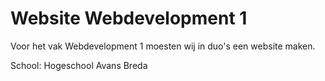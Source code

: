 # Website Webdevelopment 1
Voor het vak Webdevelopment 1 moesten wij in duo's een website maken.

School: Hogeschool Avans Breda
